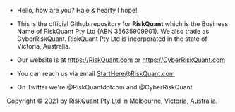 - Hello, how are you? Hale & hearty I hope!

- This is the official Github repository for <b>RiskQuant</b> which is the Business Name of RiskQuant Pty Ltd (ABN 35635909901). We also trade as CyberRiskQuant. RiskQuant Pty Ltd is incorporated in the state of Victoria, Australia.

- Our website is at https://RiskQuant.com or https://CyberRiskQuant.com

- You can reach us via email StartHere@RiskQuant.com

- On Twitter we're @RiskQuantdotcom and @CyberRiskQuant

Copyright © 2021 by RiskQuant Pty Ltd in Melbourne, Victoria, Australia.

<!---
RiskQuantDotCom/RiskQuantDotCom is a ✨ special ✨ repository because its `README.md` (this file) appears on your GitHub profile.
--->
